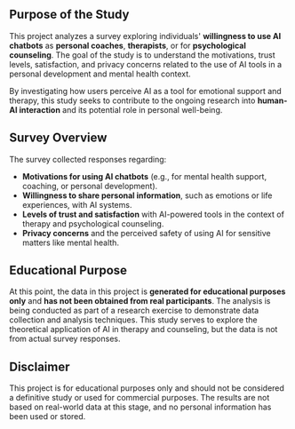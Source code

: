## Purpose of the Study

This project analyzes a survey exploring individuals' **willingness to use AI chatbots** as **personal coaches**, **therapists**, or for **psychological counseling**. The goal of the study is to understand the motivations, trust levels, satisfaction, and privacy concerns related to the use of AI tools in a personal development and mental health context. 

By investigating how users perceive AI as a tool for emotional support and therapy, this study seeks to contribute to the ongoing research into **human-AI interaction** and its potential role in personal well-being.

## Survey Overview

The survey collected responses regarding:
- **Motivations for using AI chatbots** (e.g., for mental health support, coaching, or personal development).
- **Willingness to share personal information**, such as emotions or life experiences, with AI systems.
- **Levels of trust and satisfaction** with AI-powered tools in the context of therapy and psychological counseling.
- **Privacy concerns** and the perceived safety of using AI for sensitive matters like mental health.

## Educational Purpose

At this point, the data in this project is **generated for educational purposes only** and **has not been obtained from real participants**. The analysis is being conducted as part of a research exercise to demonstrate data collection and analysis techniques. This study serves to explore the theoretical application of AI in therapy and counseling, but the data is not from actual survey responses.

## Disclaimer

This project is for educational purposes only and should not be considered a definitive study or used for commercial purposes. The results are not based on real-world data at this stage, and no personal information has been used or stored.
